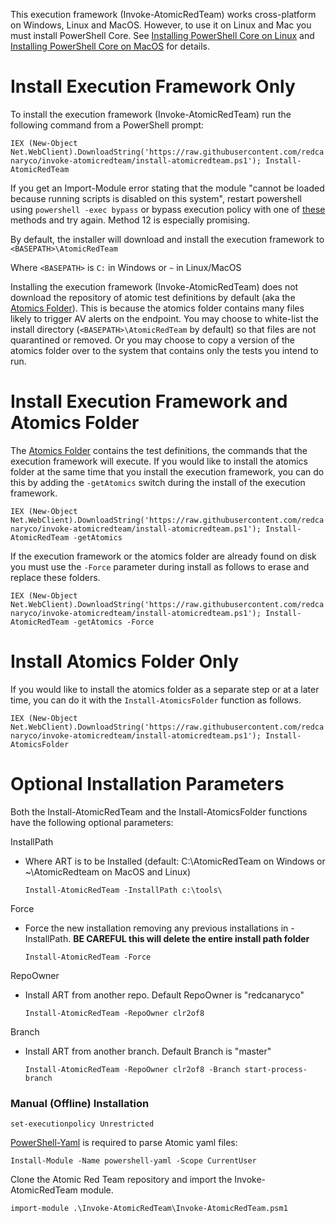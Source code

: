 This execution framework (Invoke-AtomicRedTeam) works cross-platform on Windows, Linux and MacOS. However, to use it on Linux and Mac you must install PowerShell Core. See [Installing PowerShell Core on Linux](https://docs.microsoft.com/en-us/powershell/scripting/install/installing-powershell-core-on-linux?view=powershell-6) and [Installing PowerShell Core on MacOS](https://docs.microsoft.com/en-us/powershell/scripting/install/installing-powershell-core-on-macos?view=powershell-6) for details.

# Install Execution Framework Only

To install the execution framework (Invoke-AtomicRedTeam) run the following command from a PowerShell prompt:

`IEX (New-Object Net.WebClient).DownloadString('https://raw.githubusercontent.com/redcanaryco/invoke-atomicredteam/install-atomicredteam.ps1'); Install-AtomicRedTeam`

If you get an Import-Module error stating that the module "cannot be loaded because running scripts is disabled on this system", restart powershell using `powershell -exec bypass` or bypass execution policy with one of [these](https://blog.netspi.com/15-ways-to-bypass-the-powershell-execution-policy/) methods and try again. Method 12 is especially promising.

By default, the installer will download and install the execution framework to `<BASEPATH>\AtomicRedTeam`

Where `<BASEPATH>` is `C:` in Windows or `~` in Linux/MacOS

Installing the execution framework (Invoke-AtomicRedTeam) does not download the repository of atomic test definitions by default (aka the [Atomics Folder](https://github.com/redcanaryco/atomic-red-team/tree/master/atomics)). This is because the atomics folder contains many files likely to trigger AV alerts on the endpoint. You may choose to white-list the install directory (`<BASEPATH>\AtomicRedTeam` by default) so that files are not quarantined or removed. Or you may choose to copy a version of the atomics folder over to the system that contains only the tests you intend to run.

# Install Execution Framework and Atomics Folder

The [Atomics Folder](https://github.com/redcanaryco/atomic-red-team/tree/master/atomics) contains the test definitions, the commands that the execution framework will execute. If you would like to install the atomics folder at the same time that you install the execution framework, you can do this by adding the `-getAtomics` switch during the install of the execution framework.

`IEX (New-Object Net.WebClient).DownloadString('https://raw.githubusercontent.com/redcanaryco/invoke-atomicredteam/install-atomicredteam.ps1'); Install-AtomicRedTeam -getAtomics`

If the execution framework or the atomics folder are already found on disk you must use the `-Force` parameter during install as follows to erase and replace these folders.

`IEX (New-Object Net.WebClient).DownloadString('https://raw.githubusercontent.com/redcanaryco/invoke-atomicredteam/install-atomicredteam.ps1'); Install-AtomicRedTeam -getAtomics -Force`

# Install Atomics Folder Only

If you would like to install the atomics folder as a separate step or at a later time, you can do it with the `Install-AtomicsFolder` function as follows.

`IEX (New-Object Net.WebClient).DownloadString('https://raw.githubusercontent.com/redcanaryco/invoke-atomicredteam/install-atomicredteam.ps1'); Install-AtomicsFolder`

# Optional Installation Parameters

Both the Install-AtomicRedTeam and the Install-AtomicsFolder functions have the following optional parameters:

InstallPath
- Where ART is to be Installed (default: C:\AtomicRedTeam on Windows or ~\AtomicRedteam on MacOS and Linux)

    `Install-AtomicRedTeam -InstallPath c:\tools\`

Force
- Force the new installation removing any previous installations in -InstallPath. **BE CAREFUL this will delete the entire install path folder**

	`Install-AtomicRedTeam -Force`

RepoOwner
- Install ART from another repo. Default RepoOwner is "redcanaryco"

	`Install-AtomicRedTeam -RepoOwner clr2of8`

Branch
- Install ART from another branch. Default Branch is "master"

	`Install-AtomicRedTeam -RepoOwner clr2of8 -Branch start-process-branch`

### Manual (Offline) Installation


`set-executionpolicy Unrestricted`

[PowerShell-Yaml](https://github.com/cloudbase/powershell-yaml) is required to parse Atomic yaml files:

`Install-Module -Name powershell-yaml -Scope CurrentUser`

Clone the Atomic Red Team repository and import the Invoke-AtomicRedTeam module.

`import-module .\Invoke-AtomicRedTeam\Invoke-AtomicRedTeam.psm1`
